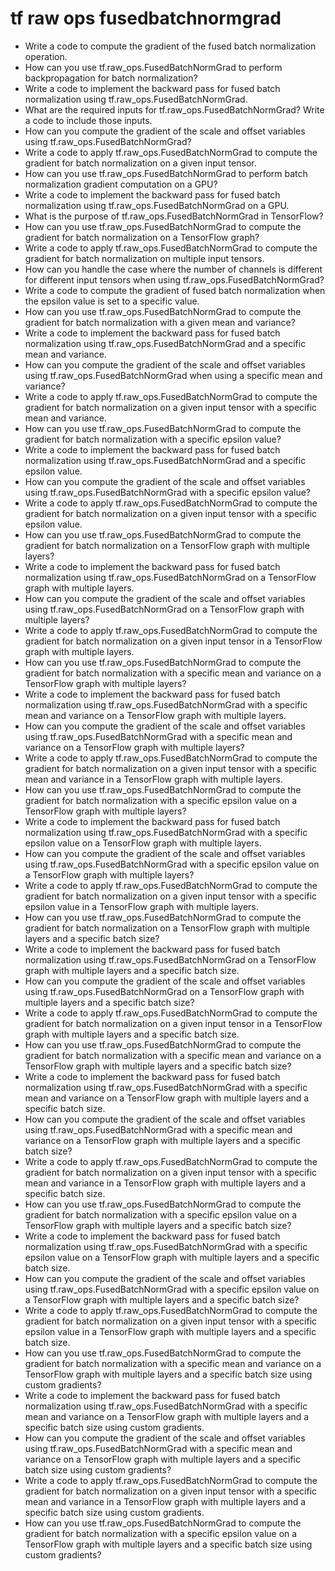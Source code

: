 # tf raw ops fusedbatchnormgrad

- Write a code to compute the gradient of the fused batch normalization operation.
- How can you use tf.raw_ops.FusedBatchNormGrad to perform backpropagation for batch normalization?
- Write a code to implement the backward pass for fused batch normalization using tf.raw_ops.FusedBatchNormGrad.
- What are the required inputs for tf.raw_ops.FusedBatchNormGrad? Write a code to include those inputs.
- How can you compute the gradient of the scale and offset variables using tf.raw_ops.FusedBatchNormGrad?
- Write a code to apply tf.raw_ops.FusedBatchNormGrad to compute the gradient for batch normalization on a given input tensor.
- How can you use tf.raw_ops.FusedBatchNormGrad to perform batch normalization gradient computation on a GPU?
- Write a code to implement the backward pass for fused batch normalization using tf.raw_ops.FusedBatchNormGrad on a GPU.
- What is the purpose of tf.raw_ops.FusedBatchNormGrad in TensorFlow?
- How can you use tf.raw_ops.FusedBatchNormGrad to compute the gradient for batch normalization on a TensorFlow graph?
- Write a code to apply tf.raw_ops.FusedBatchNormGrad to compute the gradient for batch normalization on multiple input tensors.
- How can you handle the case where the number of channels is different for different input tensors when using tf.raw_ops.FusedBatchNormGrad?
- Write a code to compute the gradient of fused batch normalization when the epsilon value is set to a specific value.
- How can you use tf.raw_ops.FusedBatchNormGrad to compute the gradient for batch normalization with a given mean and variance?
- Write a code to implement the backward pass for fused batch normalization using tf.raw_ops.FusedBatchNormGrad and a specific mean and variance.
- How can you compute the gradient of the scale and offset variables using tf.raw_ops.FusedBatchNormGrad when using a specific mean and variance?
- Write a code to apply tf.raw_ops.FusedBatchNormGrad to compute the gradient for batch normalization on a given input tensor with a specific mean and variance.
- How can you use tf.raw_ops.FusedBatchNormGrad to compute the gradient for batch normalization with a specific epsilon value?
- Write a code to implement the backward pass for fused batch normalization using tf.raw_ops.FusedBatchNormGrad and a specific epsilon value.
- How can you compute the gradient of the scale and offset variables using tf.raw_ops.FusedBatchNormGrad with a specific epsilon value?
- Write a code to apply tf.raw_ops.FusedBatchNormGrad to compute the gradient for batch normalization on a given input tensor with a specific epsilon value.
- How can you use tf.raw_ops.FusedBatchNormGrad to compute the gradient for batch normalization on a TensorFlow graph with multiple layers?
- Write a code to implement the backward pass for fused batch normalization using tf.raw_ops.FusedBatchNormGrad on a TensorFlow graph with multiple layers.
- How can you compute the gradient of the scale and offset variables using tf.raw_ops.FusedBatchNormGrad on a TensorFlow graph with multiple layers?
- Write a code to apply tf.raw_ops.FusedBatchNormGrad to compute the gradient for batch normalization on a given input tensor in a TensorFlow graph with multiple layers.
- How can you use tf.raw_ops.FusedBatchNormGrad to compute the gradient for batch normalization with a specific mean and variance on a TensorFlow graph with multiple layers?
- Write a code to implement the backward pass for fused batch normalization using tf.raw_ops.FusedBatchNormGrad with a specific mean and variance on a TensorFlow graph with multiple layers.
- How can you compute the gradient of the scale and offset variables using tf.raw_ops.FusedBatchNormGrad with a specific mean and variance on a TensorFlow graph with multiple layers?
- Write a code to apply tf.raw_ops.FusedBatchNormGrad to compute the gradient for batch normalization on a given input tensor with a specific mean and variance in a TensorFlow graph with multiple layers.
- How can you use tf.raw_ops.FusedBatchNormGrad to compute the gradient for batch normalization with a specific epsilon value on a TensorFlow graph with multiple layers?
- Write a code to implement the backward pass for fused batch normalization using tf.raw_ops.FusedBatchNormGrad with a specific epsilon value on a TensorFlow graph with multiple layers.
- How can you compute the gradient of the scale and offset variables using tf.raw_ops.FusedBatchNormGrad with a specific epsilon value on a TensorFlow graph with multiple layers?
- Write a code to apply tf.raw_ops.FusedBatchNormGrad to compute the gradient for batch normalization on a given input tensor with a specific epsilon value in a TensorFlow graph with multiple layers.
- How can you use tf.raw_ops.FusedBatchNormGrad to compute the gradient for batch normalization on a TensorFlow graph with multiple layers and a specific batch size?
- Write a code to implement the backward pass for fused batch normalization using tf.raw_ops.FusedBatchNormGrad on a TensorFlow graph with multiple layers and a specific batch size.
- How can you compute the gradient of the scale and offset variables using tf.raw_ops.FusedBatchNormGrad on a TensorFlow graph with multiple layers and a specific batch size?
- Write a code to apply tf.raw_ops.FusedBatchNormGrad to compute the gradient for batch normalization on a given input tensor in a TensorFlow graph with multiple layers and a specific batch size.
- How can you use tf.raw_ops.FusedBatchNormGrad to compute the gradient for batch normalization with a specific mean and variance on a TensorFlow graph with multiple layers and a specific batch size?
- Write a code to implement the backward pass for fused batch normalization using tf.raw_ops.FusedBatchNormGrad with a specific mean and variance on a TensorFlow graph with multiple layers and a specific batch size.
- How can you compute the gradient of the scale and offset variables using tf.raw_ops.FusedBatchNormGrad with a specific mean and variance on a TensorFlow graph with multiple layers and a specific batch size?
- Write a code to apply tf.raw_ops.FusedBatchNormGrad to compute the gradient for batch normalization on a given input tensor with a specific mean and variance in a TensorFlow graph with multiple layers and a specific batch size.
- How can you use tf.raw_ops.FusedBatchNormGrad to compute the gradient for batch normalization with a specific epsilon value on a TensorFlow graph with multiple layers and a specific batch size?
- Write a code to implement the backward pass for fused batch normalization using tf.raw_ops.FusedBatchNormGrad with a specific epsilon value on a TensorFlow graph with multiple layers and a specific batch size.
- How can you compute the gradient of the scale and offset variables using tf.raw_ops.FusedBatchNormGrad with a specific epsilon value on a TensorFlow graph with multiple layers and a specific batch size?
- Write a code to apply tf.raw_ops.FusedBatchNormGrad to compute the gradient for batch normalization on a given input tensor with a specific epsilon value in a TensorFlow graph with multiple layers and a specific batch size.
- How can you use tf.raw_ops.FusedBatchNormGrad to compute the gradient for batch normalization with a specific mean and variance on a TensorFlow graph with multiple layers and a specific batch size using custom gradients?
- Write a code to implement the backward pass for fused batch normalization using tf.raw_ops.FusedBatchNormGrad with a specific mean and variance on a TensorFlow graph with multiple layers and a specific batch size using custom gradients.
- How can you compute the gradient of the scale and offset variables using tf.raw_ops.FusedBatchNormGrad with a specific mean and variance on a TensorFlow graph with multiple layers and a specific batch size using custom gradients?
- Write a code to apply tf.raw_ops.FusedBatchNormGrad to compute the gradient for batch normalization on a given input tensor with a specific mean and variance in a TensorFlow graph with multiple layers and a specific batch size using custom gradients.
- How can you use tf.raw_ops.FusedBatchNormGrad to compute the gradient for batch normalization with a specific epsilon value on a TensorFlow graph with multiple layers and a specific batch size using custom gradients?